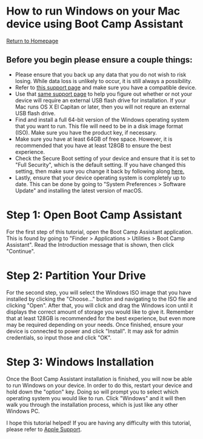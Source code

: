 # How to run Windows on your Mac device using Boot Camp Assistant
[Return to Homepage](README.md)

## Before you begin please ensure a couple things:
- Please ensure that you back up any data that you do not wish to risk losing. While data loss is unlikely to occur, it is still always a possibility. 
- Refer to [this support page](https://support.apple.com/en-us/HT201468) and make sure you have a compatible device.
- Use that [same support page](https://support.apple.com/en-us/HT201468) to help you figure out whether or not your device will require an external USB flash drive for installation. If your Mac runs OS X El Capitan or later, then you will not requre an external USB flash drive. 
- Find and install a full 64-bit version of the Windows operating system that you want to run. This file will need to be in a disk image format (ISO). Make sure you have the product key, if necessary. 
- Make sure you have at least 64GB of free space. However, it is recommended that you have at least 128GB to ensure the best experience. 
- Check the Secure Boot setting of your device and ensure that it is set to "Full Security", which is the default setting. If you have changed this setting, then make sure you change it back by following along [here.](https://support.apple.com/en-us/HT208198)
- Lastly, ensure that your device operating system is completely up to date. This can be done by going to "System Preferences > Software Update" and installing the latest version of macOS. 


# Step 1: Open Boot Camp Assistant
For the first step of this tutorial, open the Boot Camp Assistant application. This is found by going to "Finder > Applications > Utilities > Boot Camp Assistant". Read the Introduction message that is shown, then click "Continue". 

# Step 2: Partition Your Drive
For the second step, you will select the Windows ISO image that you have installed by clicking the "Choose..." button and navigating to the ISO file and clicking "Open". After that, you will click and drag the Windows icon until it displays the correct amount of storage you would like to give it. Remember that at least 128GB is recommended for the best experience, but even more may be required depending on your needs. Once finished, ensure your device is connected to power and click "Install". It may ask for admin credentials, so input those and click "OK".

# Step 3: Windows Installation
Once the Boot Camp Assistant installation is finished, you will now be able to run Windows on your device. In order to do this, restart your device and hold down the "option" key. Doing so will prompt you to select which operating system you would like to run. Click "Windows" and it will then walk you through the installation process, which is just like any other Windows PC.

I hope this tutorial helped! If you are having any difficulty with this tutorial, please refer to [Apple Support](https://support.apple.com/en-us/HT208198).
